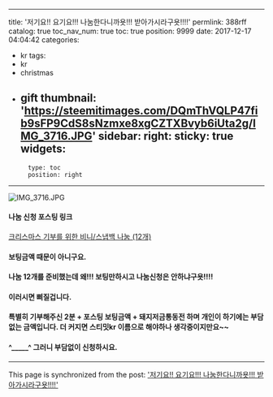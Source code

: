 
---
title: '저기요!! 요기요!!! 나눔한다니까욧!!! 받아가시라구욧!!!!'
permlink: 388rff
catalog: true
toc_nav_num: true
toc: true
position: 9999
date: 2017-12-17 04:04:42
categories:
- kr
tags:
- kr
- christmas
- gift
thumbnail: 'https://steemitimages.com/DQmThVQLP47fib9sFP9CdS8sNzmxe8xgCZTXBvyb6iUta2g/IMG_3716.JPG'
sidebar:
    right:
        sticky: true
widgets:
    -
        type: toc
        position: right
---


![IMG_3716.JPG](https://steemitimages.com/DQmThVQLP47fib9sFP9CdS8sNzmxe8xgCZTXBvyb6iUta2g/IMG_3716.JPG)

#### 나눔 신청 포스팅 링크
[크리스마스 기부를 위한 비니/스냅백 나눔 (12개)](https://steemit.com/kr/@kingbit/12)

#### 보팅금액 때문이 아니구요.  
#### 나눔 12개를 준비했는데 왜!!! 보팅만하시고 나눔신청은 안하냐구욧!!!!
#### 이러시면 삐질겁니다.  
#### 특별히 기부해주신 2분 + 포스팅 보팅금액 + 돼지저금통동전 하며 개인이 하기에는 부담없는 금액입니다.  더 커지면 스티밋kr 이름으로 해야하나 생각중이지만요~~
#### ^_____^ 그러니 부담없이 신청하시요.

- - -

This page is synchronized from the post: ['저기요!! 요기요!!! 나눔한다니까욧!!! 받아가시라구욧!!!!'](https://steemit.com/@kingbit/388rff)
